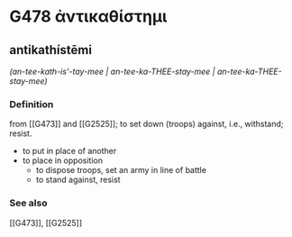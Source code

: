 # G478 ἀντικαθίστημι

## antikathístēmi

_(an-tee-kath-is'-tay-mee | an-tee-ka-THEE-stay-mee | an-tee-ka-THEE-stay-mee)_

### Definition

from [[G473]] and [[G2525]]; to set down (troops) against, i.e., withstand; resist.

- to put in place of another
- to place in opposition
  - to dispose troops, set an army in line of battle
  - to stand against, resist

### See also

[[G473]], [[G2525]]


